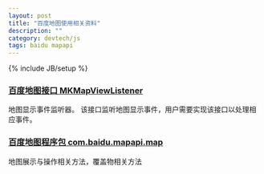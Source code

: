 ```yaml
---
layout: post
title: "百度地图使用相关资料"
description: ""
category: devtech/js
tags: baidu mapapi
---
```

{% include JB/setup %}

### [百度地图接口 MKMapViewListener](http://api.map.baidu.com/lbsapi/cloud/android_refer/com/baidu/mapapi/map/MKMapViewListener.html)

地图显示事件监听器。 该接口监听地图显示事件，用户需要实现该接口以处理相应事件。

### [百度地图程序包 com.baidu.mapapi.map](http://api.map.baidu.com/lbsapi/cloud/android_refer/com/baidu/mapapi/map/package-summary.html)

地图展示与操作相关方法，覆盖物相关方法
